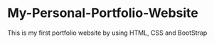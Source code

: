 # My-Personal-Portfolio-Website
This is my first portfolio website by using HTML, CSS and BootStrap
